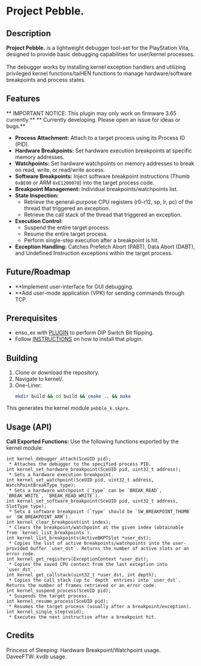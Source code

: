 # Project Pebble.

## Description

**Project Pebble.** is a lightweight debugger tool-set for the PlayStation Vita, designed to provide basic debugging capabilities for user/kernel processes.\
\
The debugger works by installing kernel exception handlers and utilizing privileged kernel functions/taiHEN functions to manage hardware/software breakpoints and process states.

## Features
** IMPORTANT NOTICE: This plugin may only work on firmware 3.65 currently.**
** Currently developing. Please open an issue for ideas or bugs.**
* **Process Attachment:** Attach to a target process using its Process ID (PID).
* **Hardware Breakpoints:** Set hardware execution breakpoints at specific memory addresses.
* **Watchpoints:** Set hardware watchpoints on memory addresses to break on read, write, or read/write access.
* **Software Breakpoints:** Inject software breakpoint instructions (Thumb `0xBE00` or ARM `0xE1200070`) into the target process code.
* **Breakpoint Management:** Individual breakpoints/watchpoints list.
* **State Inspection:**
    * Retrieve the general-purpose CPU registers (r0-r12, sp, lr, pc) of the thread that triggered an exception.
    * Retrieve the call stack of the thread that triggered an exception.
* **Execution Control:**
    * Suspend the entire target process.
    * Resume the entire target process.
    * Perform single-step execution after a breakpoint is hit.
* **Exception Handling:** Catches Prefetch Abort (PABT), Data Abort (DABT), and Undefined Instruction exceptions within the target process.

## Future/Roadmap
* **Implement user-interface for GUI debugging.
* **Add user-mode application (VPK) for sending commands through TCP.

## Prerequisites

* enso_ex with [PLUGIN](https://github.com/Ishiharaerika/setdip/raw/refs/heads/main/bin/HWBKPTdip.skprx) to perform DIP Switch Bit flipping.
* Follow [INSTRUCTIONS](https://github.com/SKGleba/enso_ex?tab=readme-ov-file#synchronize-enso_ex-plugins) on how to install that plugin.

## Building

1.  Clone or download the repository.
2.  Navigate to kernel/.
3.  One-Liner:
    ```bash
    mkdir build && cd build && cmake .. && make
    ```

This generates the kernel module `pebble_k.skprx`.

## Usage (API)

**Call Exported Functions:** Use the following functions exported by the kernel module:

    int kernel_debugger_attach(SceUID pid);
     * Attaches the debugger to the specified process PID.
    int kernel_set_hardware_breakpoint(SceUID pid, uint32_t address);
     * Sets a hardware execution breakpoint.
    int kernel_set_watchpoint(SceUID pid, uint32_t address, WatchPointBreakType type);
     * Sets a hardware watchpoint (`type` can be `BREAK_READ`, `BREAK_WRITE`, `BREAK_READ_WRITE`).
    int kernel_set_software_breakpoint(SceUID pid, uint32_t address, SlotType type);
     * Sets a software breakpoint (`type` should be `SW_BREAKPOINT_THUMB` or `SW_BREAKPOINT_ARM`).
    int kernel_clear_breakpoint(int index);
     * Clears the breakpoint/watchpoint at the given index (obtainable from `kernel_list_breakpoints`).
    int kernel_list_breakpoints(ActiveBKPTSlot *user_dst);
     * Copies the list of active breakpoints/watchpoints into the user-provided buffer `user_dst`. Returns the number of active slots or an error code.
    int kernel_get_registers(ExceptionContext *user_dst);
     * Copies the saved CPU context from the last exception into `user_dst`.
    int kernel_get_callstack(uint32_t *user_dst, int depth);
     * Copies the call stack (up to `depth` entries) into `user_dst`. Returns the number of frames retrieved or an error code.
    int kernel_suspend_process(SceUID pid);
     * Suspends the target process.
    int kernel_resume_process(SceUID pid);
     * Resumes the target process (usually after a breakpoint/exception).
    int kernel_single_step(void);
     * Executes the next instruction after a breakpoint hit.

## Credits
Princess of Sleeping: Hardware Breakpoint/Watchpoint usage.\
DaveeFTW: kvdb usage.
